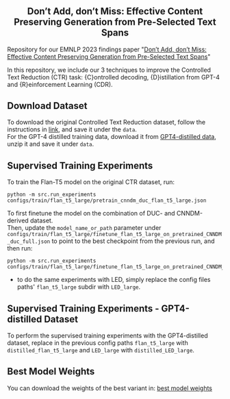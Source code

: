 # <h2 align="center"> Don’t Add, don’t Miss: Effective Content Preserving Generation from Pre-Selected Text Spans </h2>

Repository for our EMNLP 2023 findings paper "[Don’t Add, don’t Miss: Effective Content Preserving Generation from Pre-Selected Text Spans](https://aclanthology.org/2023.findings-emnlp.852/)"

In this repository, we include our 3 techniques to improve the Controlled Text Reduction (CTR) task: {C}ontrolled decoding, {D}istillation from GPT-4 and {R}einforcement Learning (CDR).

## Download Dataset
To download the original Controlled Text Reduction dataset, follow the instructions in [link](https://github.com/lovodkin93/Controlled_Text_Reduction), and save it under the `data`. \
For the GPT-4 distilled training data, download it from [GPT4-distilled data](https://drive.google.com/file/d/19j7w0A3XgBBvTsy8RNOevnpAD93yvPK3/view?usp=sharing), unzip it and save it under `data`.

## Supervised Training Experiments
To train the Flan-T5 model on the original CTR dataset, run:
```
python -m src.run_experiments configs/train/flan_t5_large/pretrain_cnndm_duc_flan_t5_large.json
```
To first finetune the model on the combination of DUC- and CNNDM-derived dataset.\
Then, update the `model_name_or_path` parameter under `configs/train/flan_t5_large/finetune_flan_t5_large_on_pretrained_CNNDM_duc_full.json` to point to the best checkpoint from the previous run, and then run:
```
python -m src.run_experiments configs/train/flan_t5_large/finetune_flan_t5_large_on_pretrained_CNNDM_duc_full.json
```

* to do the same experiments with LED, simply replace the config files paths' `flan_t5_large` subdir with `LED_large`.

## Supervised Training Experiments - GPT4-distilled Dataset
To perform the supervised training experiments with the GPT4-distilled dataset, replace in the previous config paths `flan_t5_large` with `distilled_flan_t5_large` and `LED_large` with `distilled_LED_large`.



## Best Model Weights
You can download the weights of the best variant in:
[best model weights](https://drive.google.com/drive/folders/11k_BTiXD6ItjEhN4wp267HRjg1euttL7?usp=sharing)
